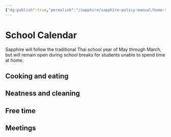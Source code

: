 ```yaml
---
{"dg-publish":true,"permalink":"/sapphire/sapphire-policy-manual/home-rules-and-routines/"}
---
```


# School Calendar
Sapphire will follow the traditional Thai school year of May through March, but will remain open during school breaks for students unable to spend time at home.


## Cooking and eating
## Neatness and cleaning
## Free time

## Meetings